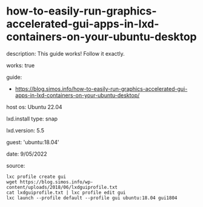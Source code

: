 # how-to-easily-run-graphics-accelerated-gui-apps-in-lxd-containers-on-your-ubuntu-desktop
description: This guide works! Follow it exactly.

works: true

guide:
- https://blog.simos.info/how-to-easily-run-graphics-accelerated-gui-apps-in-lxd-containers-on-your-ubuntu-desktop/

host os: Ubuntu 22.04

lxd.install type: snap

lxd.version: 5.5

guest: 'ubuntu:18.04'

date: 9/05/2022

source:
```
lxc profile create gui
wget https://blog.simos.info/wp-content/uploads/2018/06/lxdguiprofile.txt
cat lxdguiprofile.txt | lxc profile edit gui
lxc launch --profile default --profile gui ubuntu:18.04 gui1804
```


